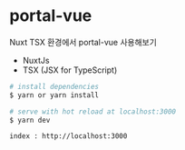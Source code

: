 # portal-vue
Nuxt TSX 환경에서 portal-vue 사용해보기

* NuxtJs
* TSX (JSX for TypeScript)

```bash
# install dependencies
$ yarn or yarn install

# serve with hot reload at localhost:3000
$ yarn dev

index : http://localhost:3000
```
